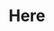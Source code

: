 ---
title: Here
year: 2007
writer: Robby Valentine
composer: Robby Valentine
about: |
  On the verge of giving up hope, but still trying to hold on to the dream once shared with the one for whom most of these songs are written about. Mid-tempo pop/rock song with a slice of metal , and a mysteriously sounding verse that’s coming right out of no-mans land.
---